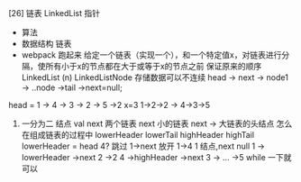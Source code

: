 [26]  链表  LinkedList 指针

- 算法
- 数据结构 链表
- webpack 跑起来
给定一个链表（实现一个），和一个特定值x，对链表进行分隔，使所有小于x的节点都在大于或等于x的节点之前
保证原来的顺序
LinkedList  (n) LinkedListNode
存储数据可以不连续
head -> next -> node1 -> ..node ->tail ->next=null;

head = 1 -> 4 -> 3 -> 2 -> 5 ->2 x=3
  1->2->2  ->  4->3->5
1. 一分为二  结点  val next
  两个链表 next 小的链表  next  -> 大链表的头结点
  怎么在组成链表的过程中
  lowerHeader
  lowerTail
  highHeader
  highTail
  lowerHeader = head
  4? 跳过 1->next 放开 1->4  1 结点,next null
  1 -> lowerHeader ->next 2 ->2
  4 ->highHeader ->next 3 -> ... ->5
  while 一下就可以